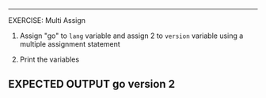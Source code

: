  ---------------------------------------------------------
 EXERCISE: Multi Assign

  1. Assign "go" to `lang` variable
     and assign 2 to `version` variable
     using a multiple assignment statement

  2. Print the variables

 EXPECTED OUTPUT
  go version 2
 ---------------------------------------------------------
